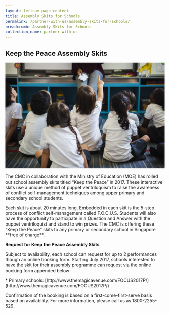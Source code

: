 ```yaml
---
layout: leftnav-page-content
title: Assembly Skits for Schools
permalink: /partner-with-us/assembly-skits-for-schools/
breadcrumb: Assembly Skits for Schools
collection_name: partner-with-us
---
```


Keep the Peace Assembly Skits
---

<div class="image"><img src="/images/1504167761871.png/" style="width:600px"></div>

<p style=text-align: justify">The CMC in collaboration with the Ministry of Education (MOE) has rolled out school assembly skits titled “Keep the Peace” in 2017. These interactive skits use a unique method of puppet ventriloquism to raise the awareness of conflict self-management techniques among upper primary and secondary school students.</p>

<p style=text-align: justify">Each skit is about 20 minutes long. Embedded in each skit is the 5-step process of conflict self-management called F.O.C.U.S. Students will also have the opportunity to participate in a Question and Answer with the puppet ventriloquist and stand to win prizes. The CMC is offering these “Keep the Peace” skits to any primary or secondary school in Singapore **free of charge**.</p>

**Request for Keep the Peace Assembly Skits**

<p style=text-align: justify">Subject to availability, each school can request for up to 2 performances though an online booking form. Starting July 2017, schools interested to have the skit for their assembly programme can request via the online booking form appended below:</p>
* Primary schools: [http://www.themagicavenue.com/FOCUS2017P/](http://www.themagicavenue.com/FOCUS2017P/)

<p style=text-align: justify">Confirmation of the booking is based on a first-come-first-serve basis based on availability. For more information, please call us as 1800-2255-529.</p>

